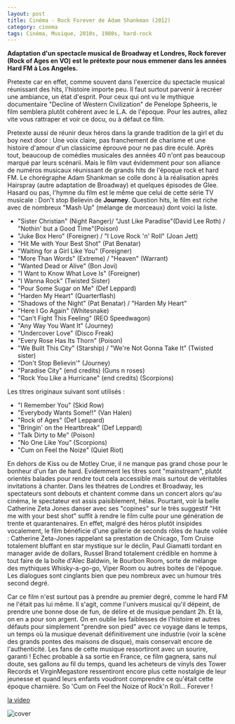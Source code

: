 ```yaml
---
layout: post
title: Cinéma - Rock Forever de Adam Shankman (2012)
category: cinema
tags: Cinéma, Musique, 2010s, 1980s, hard-rock
---
```

**Adaptation d'un spectacle musical de Broadway et Londres, Rock forever (Rock of Ages en VO) est le prétexte pour nous emmener dans les années Hard FM à Los Angeles.**

Pretexte car en effet, comme souvent dans l'exercice du spectacle musical réunissant des hits, l'histoire importe peu. Il faut surtout parvenir à recréer une ambiance, un état d'esprit. Pour ceux qui ont vu le mythique documentaire "Decline of Western Civilization" de Penelope Spheeris, le film semblera plutôt cohérent avec le L.A. de l'époque. Pour les autres, allez vite vous rattraper et voir ce docu, ou à défaut ce film.

Pretexte aussi de réunir deux héros dans la grande tradition de la girl et du boy next door : Une voix claire, pas franchement de charisme et une histoire d'amour d'un classicime éprouvé pour ne pas dire éculé. Après tout, beaucoup de comédies musicales des années 40 n'ont pas beaucoup marqué par leurs scénarii. Mais le film vaut évidemment pour son alliance de numéros musicaux réunissant de grands hits de l'époque rock et hard FM. Le chorégraphe Adam Shankman se colle donc à la réalisation après Hairspray (autre adaptation de Broadway) et quelques épisodes de Glee. Hasard ou pas, l'hymne du film est le même que celui de cette série TV musicale : Don't stop Believin de **Journey**. Question hits, le film est riche avec de nombreux "Mash Up" (mélange de morceaux) dont voici la liste.


* "Sister Christian" (Night Ranger)/ "Just Like Paradise"(David Lee Roth) / "Nothin' but a Good Time"(Poison)
* "Juke Box Hero" (Foreigner) / "I Love Rock 'n' Roll" (Joan Jett)
* "Hit Me with Your Best Shot" (Pat Benatar)
* "Waiting for a Girl Like You" (Foreigner)
* "More Than Words" (Extreme) / "Heaven" (Warrant)
* "Wanted Dead or Alive" (Bon Jovi)
* "I Want to Know What Love Is" (Foreigner)
* "I Wanna Rock" (Twisted Sister)
* "Pour Some Sugar on Me" (Def Leppard)
* "Harden My Heart" (Quarterflash)
* "Shadows of the Night" (Pat Benatar) / "Harden My Heart"
* "Here I Go Again" (Whitesnake)
* "Can't Fight This Feeling" (REO Speedwagon)
* "Any Way You Want It" (Journey)
* "Undercover Love" (Disco Freak)
* "Every Rose Has Its Thorn" (Poison)
* "We Built This City" (Starship) / "We're Not Gonna Take It" (Twisted sister)
* "Don't Stop Believin'" (Journey)
* "Paradise City" (end credits) (Guns n roses)
* "Rock You Like a Hurricane" (end credits) (Scorpions)

Les titres originaux suivant sont utilisés :

* "I Remember You" (Skid Row)
* "Everybody Wants Some!!" (Van Halen)
* "Rock of Ages" (Def Leppard)
* "Bringin' on the Heartbreak" (Def Leppard)
* "Talk Dirty to Me" (Poison)
* "No One Like You" (Scorpions)
* "Cum on Feel the Noize" (Quiet Riot)

En dehors de Kiss ou de Motley Crue, il ne manque pas grand chose pour le bonheur d'un fan de hard. Evidemment les titres sont "mainstream", plutôt orientés balades pour rendre tout cela accessible mais surtout de véritables invitations à chanter. Dans les théatres de Londres et Broadway, les spectateurs sont debouts et chantent comme dans un concert alors qu'au cinéma, le spectateur est assis paisiblement, hélas. Pourtant, voir la belle Catherine Zeta Jones danser avec ses "copines" sur le très suggestif "Hit me with your best shot" suffit à rendre le film culte pour une génération de trente et quarantenaires. En effet, malgré des héros plutôt insipides vocalement, le film bénéficie d'une gallerie de seconds rôles de haute volée : Catherine Zeta-Jones rappelant sa prestation de Chicago, Tom Cruise totalement bluffant en star mystique sur le déclin, Paul Giamatti tordant en manager avide de dollars, Russel Brand totalement crédible en homme à tout faire de la boîte d'Alec Baldwin, le Bourbon Room, sorte de mélange des mythiques Whisky-a-go-go, Viper Room ou autres boites de l'époque. Les dialogues sont cinglants bien que peu nombreux avec un humour très second degré.

Car ce film n'est surtout pas à prendre au premier degré, comme le hard FM ne l'était pas lui même. Il s'agit, comme l'univers musical qu'il dépeint, de prendre une bonne dose de fun, de délire et de musique pendant 2h. Et là, on en a pour son argent. On en oublie les faiblesses de l'histoire et autres défauts pour simplement "prendre son pied" avec ce voyage dans le temps, un temps où la musique devenait définitivement une industrie (voir la scène des grands pontes des maisons de disque), mais conservait encore de l'authenticité. Les fans de cette musique ressortiront avec un sourire, garanti ! Echec probable à sa sortie en France, ce film gagnera, sans nul doute, ses gallons au fil du temps, quand les acheteurs de vinyls des Tower Records et VirginMegastore ressentiront encore plus cette nostalgie de leur jeunesse et quand leurs enfants voudront comprendre ce qu'était cette époque charnière. So 'Cum on Feel the Noize of Rock'n Roll... Forever !

[la video](https://www.youtube.com/watch?v=USxhXb5VC5E)

![cover](http://cheziceman.files.wordpress.com/2014/11/rockofages.jpg)
